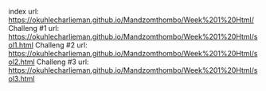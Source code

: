 index url:
https://okuhlecharlieman.github.io/Mandzomthombo/Week%201%20Html/
Challeng #1 url: https://okuhlecharlieman.github.io/Mandzomthombo/Week%201%20Html/sol1.html 
Challeng #2 url: https://okuhlecharlieman.github.io/Mandzomthombo/Week%201%20Html/sol2.html 
Challeng #3 url: https://okuhlecharlieman.github.io/Mandzomthombo/Week%201%20Html/sol3.html 

